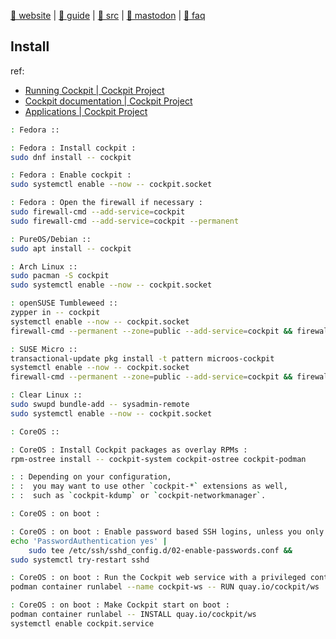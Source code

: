 [site]: https://cockpit-project.org/ "Cockpit Project — a web-based graphical interface for servers, intended for everyone."
[mastodon]: https://fosstodon.org/@Cockpit "@Cockpit@fosstodon.org -- The easy-to-use graphical interface for servers that gives you a desktop-like experience in your browser and on your phone. It's #FreeSoftware / #OpenSource / #FOSS, of course! And it's included in all the major #Linux distros."
[src/gh]: https://github.com/cockpit-project/cockpit.git "(LGPL-2.1) (Languages: C 38.0%, JavaScript 34.9%, Python 21.9%, SCSS 1.7%, Shell 1.3%, HTML 1.0%, Other 1.2%) Cockpit is a web-based graphical interface for servers."
[guide]: https://cockpit-project.org/guide

[site:faq.html]: https://cockpit-project.org/faq.html

[🦔 website][site] | [👾 guide][guide] | [👻 src][src/gh] | [🥗 mastodon][mastodon] | [🦀 faq][site:faq.html]

## Install

ref: 

- [Running Cockpit | Cockpit Project][site:running.html]
- [Cockpit documentation | Cockpit Project][site:documentation.html]
- [Applications | Cockpit Project][site:applications.html]

[site:documentation.html]: https://cockpit-project.org/documentation.html
[site:running.html]: https://cockpit-project.org/running.html
[site:applications.html]: https://cockpit-project.org/applications.html

~~~ sh
: Fedora ::

: Fedora : Install cockpit :
sudo dnf install -- cockpit

: Fedora : Enable cockpit :
sudo systemctl enable --now -- cockpit.socket

: Fedora : Open the firewall if necessary :
sudo firewall-cmd --add-service=cockpit
sudo firewall-cmd --add-service=cockpit --permanent

: PureOS/Debian ::
sudo apt install -- cockpit

: Arch Linux ::
sudo pacman -S cockpit
sudo systemctl enable --now -- cockpit.socket

: openSUSE Tumbleweed ::
zypper in -- cockpit
systemctl enable --now -- cockpit.socket
firewall-cmd --permanent --zone=public --add-service=cockpit && firewall-cmd --reload

: SUSE Micro ::
transactional-update pkg install -t pattern microos-cockpit
systemctl enable --now -- cockpit.socket
firewall-cmd --permanent --zone=public --add-service=cockpit && firewall-cmd --reload

: Clear Linux ::
sudo swupd bundle-add -- sysadmin-remote
sudo systemctl enable --now -- cockpit.socket

: CoreOS ::

: CoreOS : Install Cockpit packages as overlay RPMs :
rpm-ostree install -- cockpit-system cockpit-ostree cockpit-podman

: : Depending on your configuration,
: :  you may want to use other `cockpit-*` extensions as well,
: :  such as `cockpit-kdump` or `cockpit-networkmanager`.

: CoreOS : on boot :

: CoreOS : on boot : Enable password based SSH logins, unless you only use SSO logins :
echo 'PasswordAuthentication yes' |
    sudo tee /etc/ssh/sshd_config.d/02-enable-passwords.conf &&
sudo systemctl try-restart sshd

: CoreOS : on boot : Run the Cockpit web service with a privileged container (as root) :
podman container runlabel --name cockpit-ws -- RUN quay.io/cockpit/ws

: CoreOS : on boot : Make Cockpit start on boot :
podman container runlabel -- INSTALL quay.io/cockpit/ws
systemctl enable cockpit.service
~~~
